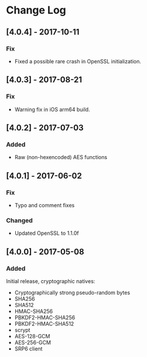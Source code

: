 # Change Log

## [4.0.4] - 2017-10-11

### Fix
 - Fixed a possible rare crash in OpenSSL initialization.

## [4.0.3] - 2017-08-21

### Fix
 - Warning fix in iOS arm64 build.

## [4.0.2] - 2017-07-03

### Added
 - Raw (non-hexencoded) AES functions

## [4.0.1] - 2017-06-02

### Fix
 - Typo and comment fixes

### Changed
 - Updated OpenSSL to 1.1.0f

## [4.0.0] - 2017-05-08

### Added
Initial release, cryptographic natives:
 - Cryptographically strong pseudo-random bytes
 - SHA256
 - SHA512
 - HMAC-SHA256
 - PBKDF2-HMAC-SHA256
 - PBKDF2-HMAC-SHA512
 - scrypt
 - AES-128-GCM
 - AES-256-GCM
 - SRP6 client
